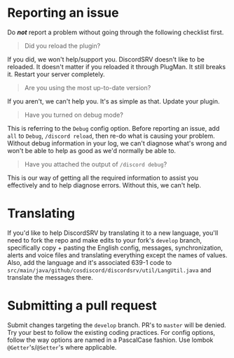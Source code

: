 # Reporting an issue
Do ***not*** report a problem without going through the following checklist first.

> Did you reload the plugin?

If you did, we won't help/support you. DiscordSRV doesn't like to be reloaded.
It doesn't matter if you reloaded it through PlugMan. It still breaks it. Restart your server completely.

> Are you using the most up-to-date version?

If you aren't, we can't help you. It's as simple as that. Update your plugin.

> Have you turned on debug mode?

This is referring to the `Debug` config option. Before reporting an issue, add `all` to `Debug`,
`/discord reload`, then re-do what is causing your problem. Without debug information in your log, we can't
diagnose what's wrong and won't be able to help as good as we'd normally be able to.

> Have you attached the output of `/discord debug`?

This is our way of getting all the required information to assist you effectively and to help diagnose errors.
Without this, we can't help.

# Translating
If you'd like to help DiscordSRV by translating it to a new language, you'll need to fork the repo and make
edits to your fork's `develop` branch, specifically copy + pasting the English config, messages, synchronization, alerts and voice files and
translating everything except the names of values. Also, add the language and it's associated 639-1 code to
`src/main/java/github/cosdiscord/discordsrv/util/LangUtil.java` and translate the messages there.

# Submitting a pull request
Submit changes targeting the `develop` branch. PR's to `master` will be denied. Try your best to follow the
existing coding practices. For config options, follow the way options are named in a PascalCase fashion.
Use lombok `@Getter`'s/`@Setter`'s where applicable.
